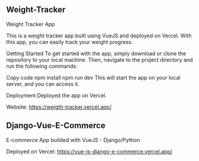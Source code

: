## Weight-Tracker

Weight Tracker App

This is a weight tracker app built using VueJS and deployed on Vercel. With this app, you can easily track your weight progress.

Getting Started
To get started with the app, simply download or clone the repository to your local machine. Then, navigate to the project directory and run the following commands:

Copy code
npm install
npm run dev
This will start the app on your local server, and you can access it.

Deployment
Deployed the app on Vercel.

Website: https://weigth-tracker.vercel.app/

## Django-Vue-E-Commerce

E-commerce App builded with VueJS - Django/Python

Deployed on Vercel: https://vue-js-django-e-commerce.vercel.app/
